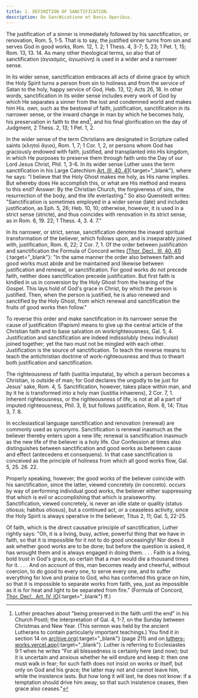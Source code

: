 ```yaml
---
title: 1. DEFINITION OF SANCTIFICATION.
description: De SancWicatione et Bonis Operibus.
---
```


The justification of a sinner is immediately followed by his sanctification, or renovation, Rom. 5, 1-5. That is to say, the justified sinner turns from sin and serves God in good works, Rom. 12, 1. 2; 1 Thess. 4, 3-7; 5, 23; 1 Pet. 1, 15; Rom. 13, 13. 14. As many other theological terms, so also that of sanctification (ἁγιασμός, ἁγιωσύνη) is used in a wider and a narrower sense.

In its wider sense, sanctification embraces all acts of divine grace by which the Holy Spirit turns a person from sin to holiness and from the service of Satan to the holy, happy service of God, Heb. 13, 12; Acts 26, 18. In other words, sanctification in its wider sense includes every work of God by which He separates a sinner from the lost and condemned world and makes him His. own, such as the bestowal of faith, justification, sanctification in its narrower sense, or the inward change in man by which he becomes holy, his preservation in faith to the end[^1], and his final glorification on the day of Judgment, 2 Thess. 2, 13; 1 Pet. 1, 2.

In the wider sense of the term Christians are designated in Scripture called saints (κλητοὶ ἅγιοι), Rom. 1, 7; 1 Cor. 1, 2, or persons whom God has graciously endowed with faith, justified, and transplanted into His kingdom, in which He purposes to preserve them through faith unto the Day of our Lord Jesus Christ, Phil. 1, 3-6. In its wider sense Luther uses the term sanctification in his Large Catechism [Art. III, 40. 41](https://boc.confident.faith/lc-apc-0040){:target="_blank"}, where he says: "I believe that the Holy Ghost makes me holy, as His name implies. But whereby does He accomplish this, or what are His method and means to this end? Answer: By the Christian Church, the forgiveness of sins, the resurrection of the body, and the life everlasting." So also Quenstedt writes: "Sanctification is sometimes employed in a wider sense (late) and includes justification, as Eph. 5, 26; Heb. 10, 10; otherwise, however, it is used in a strict sense (stricte), and thus coincides with renovation in its strict sense, as in Rom. 6, 19. 22; 1 Thess. 4, 3. 4. 7."

In its narrower, or strict, sense, sanctification denotes the inward spiritual transformation of the believer, which follows upon, and is inseparably joined with, justification, Rom. 6, 22; 2 Cor. 7, 1. Of the order between justification and sanctification the Formula of Concord writes [(Thor. Decl., III, 40. 41)](https://boc.confident.faith/sd-iii-0040){:target="_blank"}: "In the same manner the order also between faith and good works must abide and be maintained and likewise between justification and renewal, or sanctification. For good works do not precede faith, neither does sanctification precede justification. But first faith is kindled in us in conversion by the Holy Ghost from the hearing of the Gospel. This lays hold of God's grace in Christ, by which the person is justified. Then, when the person is justified, he is also renewed and sanctified by the Holy Ghost, from which renewal and sanctification the fruits of good works then follow."

To reverse this order and make sanctification in its narrower sense the cause of justification (Papism) means to give up the central article of the Christian faith and to base salvation on workrighteousness, Gal. 5, 4. Justification and sanctification are indeed indissolubly (nexu indivulso) joined together; yet the two must not be mingled with each other. Justification is the source of sanctification. To teach the reverse means to teach the antichristian doctrine of work-righteousness and thus to thwart both justification and sanctification.

The righteousness of faith (iustitia imputata), by which a person becomes a Christian, is outside of man; for God declares the ungodly to be just for Jesus' sake, Rom. 4, 5. Sanctification, however, takes place within man, and by it he is transformed into a holy man (iustitia inhaerens), 2 Cor. 7, 1. Inherent righteousness, or the righteousness of life, is not at all a part of imputed righteousness, Phil. 3, 9, but follows justification, Rom. 6, 14; Titus 3, 7. 8.

In ecclesiastical language sanctification and renovation (renewal) are commonly used as synonyms. Sanctification is renewal inasmuch as the believer thereby enters upon a new life; renewal is sanctification inasmuch as the new life of the believer is a holy life. Our Confession at times also distinguishes between sanctification and good works as between cause and effect (antecedens et consequens). In that case sanctification is conceived as the principle of holiness from which all good works flow, Gal. 5, 25. 26. 22.

Properly speaking, however, the good works of the believer coincide with his sanctification, since the latter, viewed concretely (in concreto). occurs by way of performing individual good works, the believer either suppressing that which is evil or accomplishing that which is praiseworthy. Sanctification, viewed concretely, is never an idle state or quality (status otiosus; habitus otiosus), but a continued act, or a ceaseless activity, since the Holy Spirit is always operative in the believer, Titus 2, 11; Gal. 5, 22-25.

Of faith, which is the direct causative principle of sanctification, Luther rightly says: "Oh, it is a living, busy, active, powerful thing that we have in faith, so that it is impossible for it not to do good unceasingly! Nor does it ask whether good works are to be done; but before the question is asked, it has wrought them and is always engaged in doing them. . . . Faith is a living, bold trust in God's grace, so certain that a man would die a thousand times for it. . . . And on account of this, man becomes ready and cheerful, without coercion, to do good to every one, to serve every one, and to suffer everything for love and praise to God, who has conferred this grace on him, so that it is impossible to separate works from faith, yea, just as impossible as it is for heat and light to be separated from fire." (Formula of Concord, [Thor. Dec!., Art. IV, lO](https://boc.confident.faith/sd-iv-0010){:target="_blank"} ff.)

[^1]: Luther preaches about "being preserved in the faith until the end" in his Church Postil; the interpretation of Gal. 4, 1-7, on the Sunday between Christmas and New Year. (This sermon was held by the ancient Lutherans to contain particularly important teachings.) You find it in section 14 on [archive.org](https://archive.org/details/st-l-12-en-us/page/n117/mode/2up){:target="_blank"} (page 211) and on [luthers-works.vercel.app](https://luthers-works.vercel.app/church-postil/epistels-etc#sunday-after-christmas-day-gal-4-1-7){:target="_blank"}. Luther is referring to Ecclesiastes 9:1 when he writes "For all blessedness is certainly here (and now); but it is uncertain and anxious whether he will endure and keep it: then one must walk in fear; for such faith does not insist on works or itself, but only on God and his grace; the latter may not and cannot leave him, while the insistence lasts. But how long it will last, he does not know: if a temptation should drive him away, so that such insistence ceases, then grace also ceases."